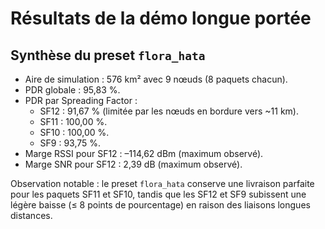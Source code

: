 # Résultats de la démo longue portée

## Synthèse du preset `flora_hata`
- Aire de simulation : 576 km² avec 9 nœuds (8 paquets chacun).
- PDR globale : 95,83 %.
- PDR par Spreading Factor :
  - SF12 : 91,67 % (limitée par les nœuds en bordure vers ~11 km).
  - SF11 : 100,00 %.
  - SF10 : 100,00 %.
  - SF9 : 93,75 %.
- Marge RSSI pour SF12 : –114,62 dBm (maximum observé).
- Marge SNR pour SF12 : 2,39 dB (maximum observé).

Observation notable : le preset `flora_hata` conserve une livraison parfaite pour les paquets SF11 et SF10, tandis que les SF12 et SF9 subissent une légère baisse (≤ 8 points de pourcentage) en raison des liaisons longues distances.
